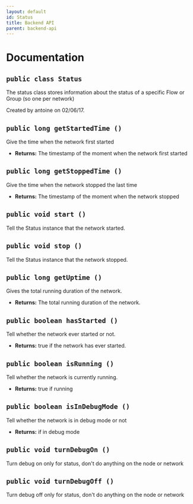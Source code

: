 ```yaml
---
layout: default
id: Status
title: Backend API
parent: backend-api
---
```

# Documentation

## `public class Status`

The status class stores information about the status of a specific Flow or Group (so one per network)

Created by antoine on 02/06/17.

## `public long getStartedTime ()`

Give the time when the network first started

 * **Returns:** The timestamp of the moment when the network first started

## `public long getStoppedTime ()`

Give the time when the network stopped the last time

 * **Returns:** The timestamp of the moment when the network stopped

## `public void start ()`

Tell the Status instance that the network started.

## `public void stop ()`

Tell the Status instance that the network stopped.

## `public long getUptime ()`

Gives the total running duration of the network.

 * **Returns:** The total running duration of the network.

## `public boolean hasStarted ()`

Tell whether the network ever started or not.

 * **Returns:** true if the network has ever started.

## `public boolean isRunning ()`

Tell whether the network is currently running.

 * **Returns:** true if running

## `public boolean isInDebugMode ()`

Tell whether the network is in debug mode or not

 * **Returns:** if in debug mode

## `public void turnDebugOn ()`

Turn debug on only for status, don't do anything on the node or network

## `public void turnDebugOff ()`

Turn debug off only for status, don't do anything on the node or network
